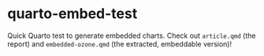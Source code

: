 # quarto-embed-test
Quick Quarto test to generate embedded charts. Check out `article.qmd` (the report) and `embedded-ozone.qmd` (the extracted, embeddable version)!
